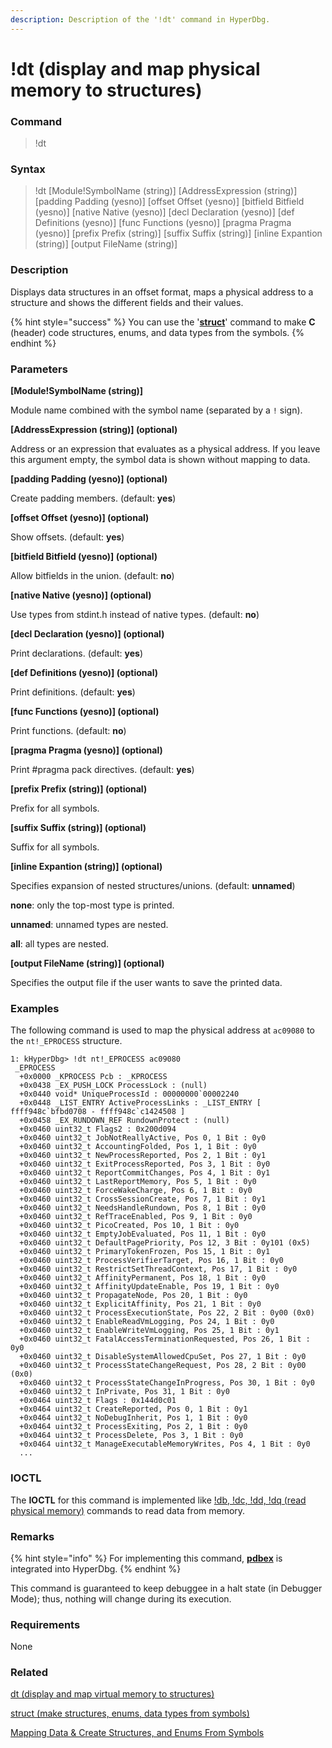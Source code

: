 ```yaml
---
description: Description of the '!dt' command in HyperDbg.
---
```


# !dt (display and map physical memory to structures)

### Command

> !dt

### Syntax

> !dt \[Module!SymbolName (string)] \[AddressExpression (string)] \[padding Padding (yesno)] \[offset Offset (yesno)] \[bitfield Bitfield (yesno)] \[native Native (yesno)] \[decl Declaration (yesno)] \[def Definitions (yesno)] \[func Functions (yesno)] \[pragma Pragma (yesno)] \[prefix Prefix (string)] \[suffix Suffix (string)] \[inline Expantion (string)] \[output FileName (string)]

### Description

Displays data structures in an offset format, maps a physical address to a structure and shows the different fields and their values.

{% hint style="success" %}
You can use the '[**struct**](https://docs.hyperdbg.org/commands/debugging-commands/struct)' command to make **C** (header) code structures, enums, and data types from the symbols.
{% endhint %}

### Parameters

**\[Module!SymbolName (string)]**

Module name combined with the symbol name (separated by a `!` sign).

**\[AddressExpression (string)] (optional)**

Address or an expression that evaluates as a physical address. If you leave this argument empty, the symbol data is shown without mapping to data.

**\[padding Padding (yesno)] (optional)**

Create padding members. (default: **yes**)

**\[offset Offset (yesno)] (optional)**

Show offsets. (default: **yes**)

**\[bitfield Bitfield (yesno)] (optional)**

Allow bitfields in the union. (default: **no**)

**\[native Native (yesno)] (optional)**

Use types from stdint.h instead of native types. (default: **no**)

**\[decl Declaration (yesno)] (optional)**

Print declarations. (default: **yes**)

**\[def Definitions (yesno)] (optional)**

Print definitions. (default: **yes**)

**\[func Functions (yesno)] (optional)**

Print functions. (default: **no**)

**\[pragma Pragma (yesno)] (optional)**

Print #pragma pack directives. (default: **yes**)

**\[prefix Prefix (string)] (optional)**

Prefix for all symbols.

**\[suffix Suffix (string)] (optional)**

Suffix for all symbols.

**\[inline Expantion (string)] (optional)**

Specifies expansion of nested structures/unions. (default: **unnamed**)

&#x20;  **none**: only the top-most type is printed.

&#x20;  **unnamed**: unnamed types are nested.

&#x20;  **all**: all types are nested.

**\[output FileName (string)] (optional)**

Specifies the output file if the user wants to save the printed data.

### Examples

The following command is used to map the physical address at `ac09080` to the `nt!_EPROCESS` structure.

```clike
1: kHyperDbg> !dt nt!_EPROCESS ac09080
 _EPROCESS
  +0x0000 _KPROCESS Pcb : _KPROCESS
  +0x0438 _EX_PUSH_LOCK ProcessLock : (null)
  +0x0440 void* UniqueProcessId : 00000000`00002240
  +0x0448 _LIST_ENTRY ActiveProcessLinks : _LIST_ENTRY [ ffff948c`bfbd0708 - ffff948c`c1424508 ]
  +0x0458 _EX_RUNDOWN_REF RundownProtect : (null)
  +0x0460 uint32_t Flags2 : 0x200d094
  +0x0460 uint32_t JobNotReallyActive, Pos 0, 1 Bit : 0y0
  +0x0460 uint32_t AccountingFolded, Pos 1, 1 Bit : 0y0
  +0x0460 uint32_t NewProcessReported, Pos 2, 1 Bit : 0y1
  +0x0460 uint32_t ExitProcessReported, Pos 3, 1 Bit : 0y0
  +0x0460 uint32_t ReportCommitChanges, Pos 4, 1 Bit : 0y1
  +0x0460 uint32_t LastReportMemory, Pos 5, 1 Bit : 0y0
  +0x0460 uint32_t ForceWakeCharge, Pos 6, 1 Bit : 0y0
  +0x0460 uint32_t CrossSessionCreate, Pos 7, 1 Bit : 0y1
  +0x0460 uint32_t NeedsHandleRundown, Pos 8, 1 Bit : 0y0
  +0x0460 uint32_t RefTraceEnabled, Pos 9, 1 Bit : 0y0
  +0x0460 uint32_t PicoCreated, Pos 10, 1 Bit : 0y0
  +0x0460 uint32_t EmptyJobEvaluated, Pos 11, 1 Bit : 0y0
  +0x0460 uint32_t DefaultPagePriority, Pos 12, 3 Bit : 0y101 (0x5)
  +0x0460 uint32_t PrimaryTokenFrozen, Pos 15, 1 Bit : 0y1
  +0x0460 uint32_t ProcessVerifierTarget, Pos 16, 1 Bit : 0y0
  +0x0460 uint32_t RestrictSetThreadContext, Pos 17, 1 Bit : 0y0
  +0x0460 uint32_t AffinityPermanent, Pos 18, 1 Bit : 0y0
  +0x0460 uint32_t AffinityUpdateEnable, Pos 19, 1 Bit : 0y0
  +0x0460 uint32_t PropagateNode, Pos 20, 1 Bit : 0y0
  +0x0460 uint32_t ExplicitAffinity, Pos 21, 1 Bit : 0y0
  +0x0460 uint32_t ProcessExecutionState, Pos 22, 2 Bit : 0y00 (0x0)
  +0x0460 uint32_t EnableReadVmLogging, Pos 24, 1 Bit : 0y0
  +0x0460 uint32_t EnableWriteVmLogging, Pos 25, 1 Bit : 0y1
  +0x0460 uint32_t FatalAccessTerminationRequested, Pos 26, 1 Bit : 0y0
  +0x0460 uint32_t DisableSystemAllowedCpuSet, Pos 27, 1 Bit : 0y0
  +0x0460 uint32_t ProcessStateChangeRequest, Pos 28, 2 Bit : 0y00 (0x0)
  +0x0460 uint32_t ProcessStateChangeInProgress, Pos 30, 1 Bit : 0y0
  +0x0460 uint32_t InPrivate, Pos 31, 1 Bit : 0y0
  +0x0464 uint32_t Flags : 0x144d0c01
  +0x0464 uint32_t CreateReported, Pos 0, 1 Bit : 0y1
  +0x0464 uint32_t NoDebugInherit, Pos 1, 1 Bit : 0y0
  +0x0464 uint32_t ProcessExiting, Pos 2, 1 Bit : 0y0
  +0x0464 uint32_t ProcessDelete, Pos 3, 1 Bit : 0y0
  +0x0464 uint32_t ManageExecutableMemoryWrites, Pos 4, 1 Bit : 0y0
  ...
```

### IOCTL

The **IOCTL** for this command is implemented like [!db, !dc, !dd, !dq (read physical memory)](https://docs.hyperdbg.org/commands/extension-commands/d) commands to read data from memory.

### Remarks

{% hint style="info" %}
For implementing this command, [**pdbex**](https://github.com/wbenny/pdbex) is integrated into HyperDbg.
{% endhint %}

This command is guaranteed to keep debuggee in a halt state (in Debugger Mode); thus, nothing will change during its execution.

### Requirements

None

### Related

[dt (display and map virtual memory to structures)](https://docs.hyperdbg.org/commands/debugging-commands/dt)

[struct (make structures, enums, data types from symbols)](https://docs.hyperdbg.org/commands/debugging-commands/struct)

[Mapping Data & Create Structures, and Enums From Symbols](https://docs.hyperdbg.org/using-hyperdbg/kernel-mode-debugging/examples/basics/mapping-data-and-create-structures-and-enums-from-symbols)
